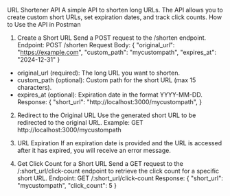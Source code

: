 URL Shortener API
A simple API to shorten long URLs. The API allows you to create custom short URLs, set expiration dates, and track click counts.
How to Use the API in Postman

1. Create a Short URL
Send a POST request to the /shorten endpoint.
Endpoint:
POST /shorten
Request Body:
{
    "original_url": "https://example.com",
    "custom_path": "mycustompath",
    "expires_at": "2024-12-31"
}
- original_url (required): The long URL you want to shorten.
- custom_path (optional): Custom path for the short URL (max 15 characters).
- expires_at (optional): Expiration date in the format YYYY-MM-DD.
Response:
{
    "short_url": "http://localhost:3000/mycustompath",
}

2. Redirect to the Original URL
Use the generated short URL to be redirected to the original URL.
Example:
GET http://localhost:3000/mycustompath

3. URL Expiration
If an expiration date is provided and the URL is accessed after it has expired, you will receive an error message.

4. Get Click Count for a Short URL
Send a GET request to the /:short_url/click-count endpoint to retrieve the click count for a specific short URL.
Endpoint:
GET /:short_url/click-count
Response:
{
    "short_url": "mycustompath",
    "click_count": 5
}


